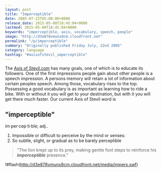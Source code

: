 ```yaml
---
layout: post
title: "Imperceptible"
date: 2005-07-22T05:00:00+0000
release_date: 2015-05-08T18:45:04+0000
lastmod: 2015-05-08T18:45:04+0000
keywords: "imperceptible, axis, vocabulary, speech, people"
image: "http://d3e878vmunx8cm.cloudfront.net"
permalink: "/p/imperceptible"
summary: "Originally published Friday July, 22nd 2005"
category: language
hashtag: "#axisofstevil_imperceptible"
---
```


The [Axis of Stevil.com](/ "Axis of Stevil.com") has many goals, one of which is to educate its followers. One of the first impressions people gain about other people is a speech impression. A persons memory will retain a lot of information about certain peoples speech. Among those, vocabulary rises to the top. Possessing a good vocabulary is as important as learning how to ride a bike. With or without it you will get to your destination, but with it you will get there much faster. Our current Axis of Stevil word is

## "imperceptible" ##

im·per·cep·ti·ble; adj..

1. Impossible or difficult to perceive by the mind or senses:
2. So subtle, slight, or gradual as to be barely perceptible
 
> "The lion krept up to its prey, making gentle foot steps to reinforce his ***imperceptible*** presence."

!#flash(http://d3e878vmunx8cm.cloudfront.net/media/impers.swf)
